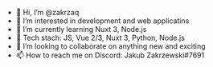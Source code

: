 - 👋 Hi, I’m @zakrzaq
- 👀 I’m interested in development and web applicatins
- 🌱 I’m currently learning Nuxt 3, Node.js
- 💙 Tech stach: JS, Vue 2/3, Nuxt 3, Python, Node.js
- 💞️ I’m looking to collaborate on anything new and exciting
- 📫 How to reach me on Discord: Jakub Zakrzewski#7691

<!---
zakrzaq/zakrzaq is a ✨ special ✨ repository because its `README.md` (this file) appears on your GitHub profile.
You can click the Preview link to take a look at your changes.
--->
